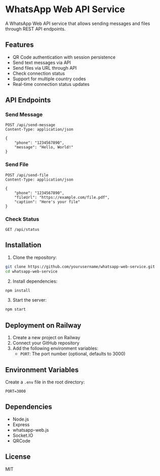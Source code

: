 # WhatsApp Web API Service

A WhatsApp Web API service that allows sending messages and files through REST API endpoints.

## Features

- QR Code authentication with session persistence
- Send text messages via API
- Send files via URL through API
- Check connection status
- Support for multiple country codes
- Real-time connection status updates

## API Endpoints

### Send Message
```http
POST /api/send-message
Content-Type: application/json

{
    "phone": "1234567890",
    "message": "Hello, World!"
}
```

### Send File
```http
POST /api/send-file
Content-Type: application/json

{
    "phone": "1234567890",
    "fileUrl": "https://example.com/file.pdf",
    "caption": "Here's your file"
}
```

### Check Status
```http
GET /api/status
```

## Installation

1. Clone the repository:
```bash
git clone https://github.com/yourusername/whatsapp-web-service.git
cd whatsapp-web-service
```

2. Install dependencies:
```bash
npm install
```

3. Start the server:
```bash
npm start
```

## Deployment on Railway

1. Create a new project on Railway
2. Connect your GitHub repository
3. Add the following environment variables:
   - `PORT`: The port number (optional, defaults to 3000)

## Environment Variables

Create a `.env` file in the root directory:

```env
PORT=3000
```

## Dependencies

- Node.js
- Express
- whatsapp-web.js
- Socket.IO
- QRCode

## License

MIT
